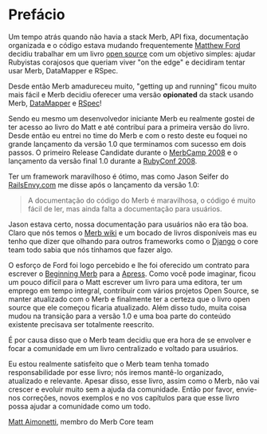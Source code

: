 # Prefácio

Um tempo atrás quando não havia a stack Merb, API fixa, 
documentação organizada e o código estava mudando frequentemente 
[Matthew Ford][] decidiu trabalhar em um livro [open source][] 
com um objetivo simples: ajudar Rubyistas corajosos que queriam 
viver "on the edge" e decidiram tentar usar Merb, DataMapper e RSpec.

Desde então Merb amadureceu muito, "getting up and running" ficou muito mais fácil 
e Merb decidiu oferecer uma versão **opionated** da stack 
usando Merb, [DataMapper][] e [RSpec][]!

Sendo eu mesmo um desenvolvedor iniciante Merb 
eu realmente gostei de ter acesso ao livro do Matt 
e até contribuí para a primeira versão do livro. 
Desde então eu entrei no time do Merb 
e com o resto deste eu foquei no grande lançamento da versão 1.0 
que terminamos com sucesso em dois passos. 
O primeiro Release Candidate durante o [MerbCamp 2008][] 
e o lançamento da versão final 1.0 durante a [RubyConf 2008][].

Ter um framework maravilhoso é ótimo, mas como Jason Seifer do [RailsEnvy.com][] 
me disse após o lançamento da versão 1.0: 

> A documentação do código do Merb é maravilhosa, o código é muito fácil de ler, 
mas ainda falta a documentação para usuários.

Jason estava certo, nossa documentação para usuários não era tão boa. 
Claro que nós temos o [Merb wiki][] e um bocado de livros disponíveis 
mas eu tenho que dizer que olhando para outros frameworks como o [Django][] 
o core team todo sabia que nós tínhamos que fazer algo.

O esforço de Ford foi logo percebido e lhe foi oferecido um contrato 
para escrever o [Beginning Merb][] para a [Apress][]. 
Como você pode imaginar, ficou um pouco difícil 
para o Matt escrever um livro para uma editora, 
ter um emprego em tempo integral, 
contribuir com vários projetos Open Source, 
se manter atualizado com o Merb 
e finalmente ter a certeza que o livro open source 
que ele começou ficaria atualizado. 
Além disso tudo, muita coisa mudou na transição para a versão 1.0 
e uma boa parte do conteúdo existente precisava ser totalmente reescrito.

É por causa disso que o Merb team decidiu que era hora de se envolver 
e focar a comunidade em um livro centralizado e voltado para usuários.

Eu estou realmente satisfeito que o Merb team tenha tomado responsabilidade por esse livro; 
nós iremos mantê-lo organizado, atualizado e relevante. 
Apesar disso, esse livro, assim como o Merb, não vai crescer 
e evoluir muito sem a ajuda da comunidade. 
Então por favor, envie-nos correções, novos exemplos e no
vos capítulos para que esse livro possa ajudar a comunidade como um todo.

[Matt Aimonetti][], membro do Merb Core team


[Apress]:           http://www.apress.com/
[Beginning Merb]:   http://www.apress.com/book/view/9781430218234
[DataMapper]:       http://datamapper.org/doku.php
[Django]:           http://www.djangobook.com/
[Matt Aimonetti]:   http://merbist.com
[Matthew Ford]:     http://github.com/deimos1986
[MerbCamp 2008]:    http://merbcamp.com
[Open Source]:      http://en.wikipedia.org/wiki/Open_Source
[RailsEnvy.com]:    http://railsenvy.com
[RSpec]:            http://rspec.info
[RubyConf 2008]:    http://rubyconf.org
[Merb wiki]:        http://wiki.merbivore.com



